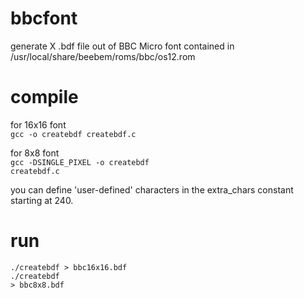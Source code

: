 bbcfont
=======
generate X .bdf file out of BBC Micro font contained in /usr/local/share/beebem/roms/bbc/os12.rom

compile
=======
for 16x16 font<br/>
<code>gcc -o createbdf createbdf.c</code>

for 8x8 font<br/>
<code>gcc -DSINGLE_PIXEL -o createbdf createbdf.c</code>

you can define 'user-defined' characters in the extra_chars constant starting at 240.

run
===
<code>./createbdf > bbc16x16.bdf</code><br/>
<code>./createbdf > bbc8x8.bdf</code>

